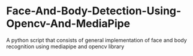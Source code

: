 # Face-And-Body-Detection-Using-Opencv-And-MediaPipe
A python script that consists of general implementation of face and body recognition using mediapipe and opencv library
